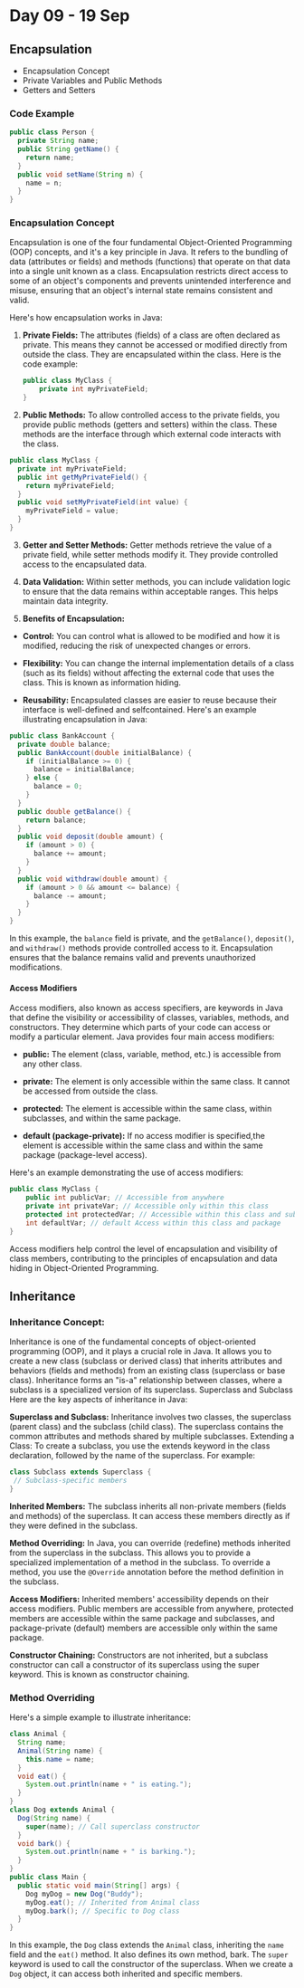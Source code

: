 # Day 09 - 19 Sep

## Encapsulation

- Encapsulation Concept
- Private Variables and Public Methods
- Getters and Setters

### Code Example

```java
public class Person {
  private String name;
  public String getName() {
    return name;
  }
  public void setName(String n) {
    name = n;
  }
}
```

### Encapsulation Concept

Encapsulation is one of the four fundamental Object-Oriented Programming (OOP) concepts, and it's a key principle in Java. It refers to the bundling of data (attributes or fields) and methods (functions) that operate on that data into a single unit known as a class. Encapsulation restricts direct access to some of an object's components and prevents unintended interference and misuse, ensuring that an object's internal state remains consistent and valid.

Here's how encapsulation works in Java:

1. **Private Fields:** The attributes (fields) of a class are often declared as private. This means they cannot be accessed or
modified directly from outside the class. They are encapsulated within the class. Here is the code example:

    ```java
    public class MyClass {
        private int myPrivateField;
    }
    ```

2. **Public Methods:** To allow controlled access to the private fields, you provide public methods (getters and setters) within the class. These methods are the interface  through which external code interacts with the class.

```java
public class MyClass {
  private int myPrivateField;
  public int getMyPrivateField() {
    return myPrivateField;
  }
  public void setMyPrivateField(int value) {
    myPrivateField = value;
  }
}
```

3. **Getter and Setter Methods:** Getter methods retrieve the value of a private field, while setter methods modify it. They provide controlled access to the encapsulated data.

4. **Data Validation:** Within setter methods, you can include validation logic to ensure that the data remains within acceptable ranges. This helps maintain data integrity.

5. **Benefits of Encapsulation:**
- **Control:** You can control what is allowed to be modified and how it is modified, reducing the risk of unexpected changes or errors.

- **Flexibility:** You can change the internal implementation details of a class (such as its fields) without affecting the external code that uses the class. This is known as information hiding.

- **Reusability:** Encapsulated classes are easier to reuse because their interface is well-defined and selfcontained. Here's an example illustrating encapsulation in Java:

```java
public class BankAccount {
  private double balance;
  public BankAccount(double initialBalance) {
    if (initialBalance >= 0) {
      balance = initialBalance;
    } else {
      balance = 0;
    }
  }
  public double getBalance() {
    return balance;
  }
  public void deposit(double amount) {
    if (amount > 0) {
      balance += amount;
    }
  }
  public void withdraw(double amount) {
    if (amount > 0 && amount <= balance) {
      balance -= amount;
    }
  }
}
```

In this example, the ```balance``` field is private, and the ```getBalance()```, ```deposit()```, and ```withdraw()``` methods provide controlled access to it. Encapsulation ensures that the balance remains valid and prevents unauthorized modifications.

#### Access Modifiers
Access modifiers, also known as access specifiers, are keywords in Java that define the visibility or accessibility of classes, variables, methods, and constructors. They determine which parts of your code can access or modify a particular element.  Java provides four main access modifiers:

- **public:** The element (class, variable, method, etc.) is accessible from any other class.

- **private:** The element is only accessible within the same class. It cannot be accessed from outside the class.

- **protected:** The element is accessible within the same class, within subclasses, and within the same package.

- **default (package-private):** If no access modifier is specified,the element is accessible within the same class and within the same package (package-level access).

Here's an example demonstrating the use of access modifiers:

```java
public class MyClass {
    public int publicVar; // Accessible from anywhere
    private int privateVar; // Accessible only within this class
    protected int protectedVar; // Accessible within this class and subclasses
    int defaultVar; // default Access within this class and package
}
```

Access modifiers help control the level of encapsulation and visibility of class members, contributing to the principles of encapsulation and data hiding in Object-Oriented Programming.

## Inheritance

### Inheritance Concept:

Inheritance is one of the fundamental concepts of object-oriented programming (OOP), and it plays a crucial role in Java. It allows you to create a new class (subclass or derived class) that inherits attributes and behaviors (fields and methods) from an existing class (superclass or base class). Inheritance forms an "is-a" relationship between classes, where a subclass is a specialized version of its superclass. Superclass and Subclass Here are the key aspects of inheritance in Java:

**Superclass and Subclass:** Inheritance involves two classes, the superclass (parent class) and the subclass (child class). The superclass contains the common attributes and methods shared
by multiple subclasses. Extending a Class: To create a subclass, you use the extends keyword in the class declaration, followed by the name of the superclass. For example:

```java
class Subclass extends Superclass {
 // Subclass-specific members
}
```

**Inherited Members:** The subclass inherits all non-private members (fields and methods) of the superclass. It can access these members directly as if they were defined in the subclass. 

**Method Overriding:** In Java, you can override (redefine) methods inherited from the superclass in the subclass. This allows you to provide a specialized implementation of a method in the subclass. To override a method, you use the ```@Override``` annotation before the method definition in the subclass.

**Access Modifiers:** Inherited members' accessibility depends on their access modifiers. Public members are accessible from anywhere, protected members are accessible within the same package and subclasses, and package-private (default) members are accessible only within the same package.

**Constructor Chaining:** Constructors are not inherited, but a subclass constructor can call a constructor of its superclass  using the super keyword. This is known as constructor chaining.

### Method Overriding
Here's a simple example to illustrate inheritance:

```java
class Animal {
  String name;
  Animal(String name) {
    this.name = name;
  }
  void eat() {
    System.out.println(name + " is eating.");
  }
}
class Dog extends Animal {
  Dog(String name) {
    super(name); // Call superclass constructor
  }
  void bark() {
    System.out.println(name + " is barking.");
  }
}
public class Main {
  public static void main(String[] args) {
    Dog myDog = new Dog("Buddy");
    myDog.eat(); // Inherited from Animal class
    myDog.bark(); // Specific to Dog class
  }
}
```

In this example, the ```Dog``` class extends the ```Animal``` class, inheriting the ```name``` field and the ```eat()``` method. It also defines its own method, bark. The ```super``` keyword is used to call the constructor of the superclass. When we create a ```Dog``` object, it can access both inherited and specific members.